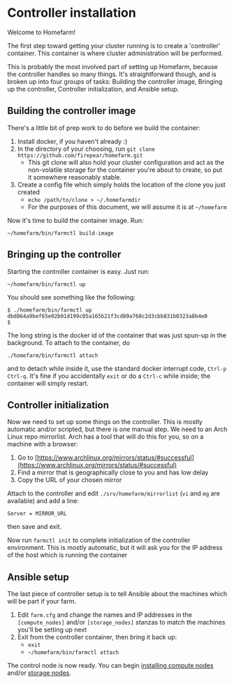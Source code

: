 # Controller installation

Welcome to Homefarm!

The first step toward getting your cluster running is to create a
'controller' container. This container is where cluster administration
will be performed.

This is probably the most involved part of setting up Homefarm,
because the controller handles so many things. It's straightforward
though, and is broken up into four groups of tasks: Building the
controller image, Bringing up the controller, Controller
initialization, and Ansible setup.



## Building the controller image

There's a little bit of prep work to do before we build the container:

1. Install docker, if you haven't already :)
1. In the directory of your choosing, run `git clone https://github.com/firepear/homefarm.git`
    * This git clone will also hold your cluster configuration and act
      as the non-volatile storage for the container you're about to
      create, so put it somewhere reasonably stable.
1. Create a config file which simply holds the location of the clone
   you just created
   * `echo /path/to/clone > ~/.homefarmdir`
   * For the purposes of this document, we will assume it is at `~/homefarm`

Now it's time to build the container image. Run:

`~/homefarm/bin/farmctl build-image`



## Bringing up the controller

Starting the controller container is easy. Just run:

`~/homefarm/bin/farmctl up`

You should see something like the following:

```
$ ./homefarm/bin/farmctl up
dbd864a9bef65e02b01d199c05a165b21f3cd89a768c2d3cbb831b0323a8b4e0
$
```

The long string is the docker id of the container that was just
spun-up in the background. To attach to the container, do

`./homefarm/bin/farmctl attach`

and to detach while inside it, use the standard docker interrupt code,
`Ctrl-p Ctrl-q`. It's fine if you accidentally `exit` or do a `Ctrl-c`
while inside; the container will simply restart.


## Controller initialization

Now we need to set up some things on the controller. This is mostly
automatic and/or scripted, but there is one manual step.  We need to
an Arch Linux repo mirrorlist. Arch has a tool that will do this for
you, so on a machine with a browser:

1. Go to [https://www.archlinux.org/mirrors/status/#successful](https://www.archlinux.org/mirrors/status/#successful)
1. Find a mirror that is geographically close to you and has low delay
1. Copy the URL of your chosen mirror

Attach to the controller and edit `./srv/homefarm/mirrorlist`
(`vi` and `mg` are available) and add a line:

`Server = MIRROR_URL`

then save and exit.

Now run `farmctl init` to complete initialization of the controller
environment. This is mostly automatic, but it will ask you for the IP
address of the host which is running the container



## Ansible setup

The last piece of controller setup is to tell Ansible about the
machines which will be part if your farm.

1. Edit `farm.cfg` and change the names and IP addresses in the
   `[compute_nodes]` and/or `[storage_nodes]` stanzas to match the
   machines you'll be setting up next
1. Exit from the controller container, then bring it back up:
   * `exit`
   * `~/homefarm/bin/farmctl attach`

The control node is now ready. You can begin [installing compute
nodes](https://github.com/firepear/homefarm/blob/master/docs/compute_install.md)
and/or [storage
nodes](https://github.com/firepear/homefarm/blob/master/docs/storage_install.md).
